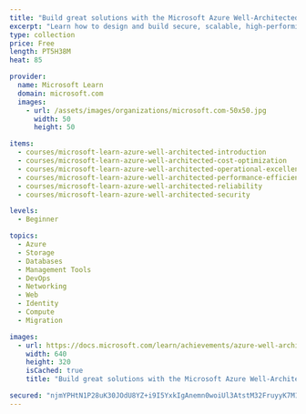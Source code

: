 ```yaml
---
title: "Build great solutions with the Microsoft Azure Well-Architected Framework"
excerpt: "Learn how to design and build secure, scalable, high-performing solutions in Azure using the pillars of the Microsoft Azure Well-Architected Framework."
type: collection
price: Free
length: PT5H38M
heat: 85

provider:
  name: Microsoft Learn
  domain: microsoft.com
  images:
    - url: /assets/images/organizations/microsoft.com-50x50.jpg
      width: 50
      height: 50

items:
  - courses/microsoft-learn-azure-well-architected-introduction
  - courses/microsoft-learn-azure-well-architected-cost-optimization
  - courses/microsoft-learn-azure-well-architected-operational-excellence
  - courses/microsoft-learn-azure-well-architected-performance-efficiency
  - courses/microsoft-learn-azure-well-architected-reliability
  - courses/microsoft-learn-azure-well-architected-security

levels:
  - Beginner

topics:
  - Azure
  - Storage
  - Databases
  - Management Tools
  - DevOps
  - Networking
  - Web
  - Identity
  - Compute
  - Migration

images:
  - url: https://docs.microsoft.com/learn/achievements/azure-well-architected-introduction-social.png
    width: 640
    height: 320
    isCached: true
    title: "Build great solutions with the Microsoft Azure Well-Architected Framework"

secured: "njmYPHtN1P28uK30JOdU8YZ+i9I5YxkIgAnemn0woiUl3AtstM32FruyyK7M1GjrKv1BUTY4c6Wiv5PXnoNdyyPzEGzEn1/9qXbvOYV/ZM5JtaJLle6QRWpcLJqVk964ekVVoYdmilx2gCnlB+p7AE2x9gT7CM1i9womK4MycRt9+qrHe7/tu6K7eEOCK+WfqXd8MFuwURU8Wu1qOyJayXLTqNdsDW8OCRzfrgySfco5t3hK1FStuI0mZg3p5IA6uVR0z7CboXLtw1BUiqGCYp4M2/+yZTN30TkqWHO9xD2WuuJnU+iJdQx3zROexjQEPI9TJsGIBl+sYkp8EmRzrw==;GIUZf0m/yH7CB0Ait96iww=="
---
```


